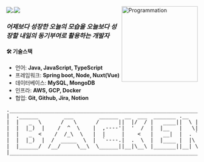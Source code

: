 <img align="right" src="https://github.com/hoonloper/hoonloper/assets/78959175/3ffd7f10-01a5-447c-9aae-41dcdafab0f7" alt="Programmation" width="200" />

<a href="https://github.com/anuraghazra/github-readme-stats">
  <img align="center" src="https://komarev.com/ghpvc/?username=yonghoon-jung&color=blueviolet&" />
</a>
<a href="https://blog.naver.com/electron98">
  <img align="center" src="https://img.shields.io/badge/Tech Blog-000000?logo=Bloglovin&logoColor=white" />
</a>

###  _어제보다 성장한 오늘의 모습을 오늘보다 성장할 내일의 동기부여로 활용하는 개발자_

#### 🛠️ 기술스택
- 언어: **Java, JavaScript, TypeScript**
- 프레임워크: **Spring boot, Node, Nuxt(Vue)**
- 데이터베이스: **MySQL, MongoDB**
- 인프라: **AWS, GCP, Docker**
- 협업: **Git, Github, Jira, Notion**


<pre>
._______________________________________________________________________________.
|  .______        ___        ______  __  ___  _______ .__   __.  _______        |
|  |   _  \      /   \      /      ||  |/  / |   ____||  \ |  | |       \       |
|  |  |_)  |    /  ^  \    |  ,----'|  '  /  |  |__   |   \|  | |  .--.  |      |
|  |   _  <    /  /_\  \   |  |     |    <   |   __|  |  . `  | |  |  |  |      |
|  |  |_)  |  /  _____  \  |  `----.|  .  \  |  |____ |  |\   | |  '--'  | __   |
|  |______/  /__/     \__\  \______||__|\__\ |_______||__| \__| |_______/ (__)  |
|_______________________________________________________________________________|

</pre>



<!--
 ____                         __                            __     
/\  _`\                      /\ \                          /\ \    
\ \ \L\ \     __       ___   \ \ \/'\       __     ___     \_\ \   
 \ \  _ <'  /'__`\    /'___\  \ \ , <     /'__`\ /' _ `\   /'_` \  
  \ \ \L\ \/\ \L\.\_ /\ \__/   \ \ \\`\  /\  __/ /\ \/\ \ /\ \L\ \ 
   \ \____/\ \__/.\_\\ \____\   \ \_\ \_\\ \____\\ \_\ \_\\ \___,_\
    \/___/  \/__/\/_/ \/____/    \/_/\/_/ \/____/ \/_/\/_/ \/__,_ /
-->
